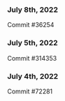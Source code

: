 ### July 8th, 2022

Commit #36254

### July 5th, 2022

Commit #314353


### July 4th, 2022

Commit #72281
